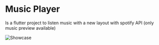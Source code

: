 # Music Player

Is a flutter project to listen music with a new layout with spotify API (only music preview available)

![Showcase](https://imgur.com/83YZmhC)